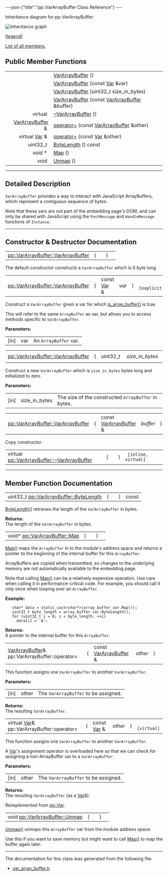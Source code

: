---json {"title":"pp::VarArrayBuffer Class Reference"} ---

Inheritance diagram for pp::VarArrayBuffer:

![Inheritance graph](/docs/native-client/pepper_dev/cpp/classpp_1_1_var_array_buffer__inherit__graph.png)

<span class="legend">\[[legend](/docs/native-client/pepper_dev/cpp/graph_legend/)\]</span>

[List of all members.](/docs/native-client/pepper_dev/cpp/classpp_1_1_var_array_buffer-members/)

Public Member Functions
-----------------------

<table><tbody><tr class="odd"><td style="text-align: right;"> </td><td><a href="/docs/native-client/pepper_dev/cpp/classpp_1_1_var_array_buffer#a3ce55ddf56dd4fe7bb37cf6cbf10a85a" class="el">VarArrayBuffer</a> ()</td></tr><tr class="even"><td style="text-align: right;"> </td><td><a href="/docs/native-client/pepper_dev/cpp/classpp_1_1_var_array_buffer#aa933ee36d23a31ae35acacbb10069a6b" class="el">VarArrayBuffer</a> (const <a href="/docs/native-client/pepper_dev/cpp/classpp_1_1_var/" class="el">Var</a> &amp;var)</td></tr><tr class="odd"><td style="text-align: right;"> </td><td><a href="/docs/native-client/pepper_dev/cpp/classpp_1_1_var_array_buffer#a7fd29347661fc1539dd474cc3f0e2a72" class="el">VarArrayBuffer</a> (uint32_t size_in_bytes)</td></tr><tr class="even"><td style="text-align: right;"> </td><td><a href="/docs/native-client/pepper_dev/cpp/classpp_1_1_var_array_buffer#a9b76b96c7b11a10aa4424c02b4a5511b" class="el">VarArrayBuffer</a> (const <a href="/docs/native-client/pepper_dev/cpp/classpp_1_1_var_array_buffer/" class="el">VarArrayBuffer</a> &amp;buffer)</td></tr><tr class="odd"><td style="text-align: right;">virtual </td><td><a href="/docs/native-client/pepper_dev/cpp/classpp_1_1_var_array_buffer#afc67644105914d333c2266c056c99190" class="el">~VarArrayBuffer</a> ()</td></tr><tr class="even"><td style="text-align: right;"><a href="/docs/native-client/pepper_dev/cpp/classpp_1_1_var_array_buffer/" class="el">VarArrayBuffer</a> &amp; </td><td><a href="/docs/native-client/pepper_dev/cpp/classpp_1_1_var_array_buffer#afe636bd8a6011c04dce0eaa84af7c1ee" class="el">operator=</a> (const <a href="/docs/native-client/pepper_dev/cpp/classpp_1_1_var_array_buffer/" class="el">VarArrayBuffer</a> &amp;other)</td></tr><tr class="odd"><td style="text-align: right;">virtual <a href="/docs/native-client/pepper_dev/cpp/classpp_1_1_var/" class="el">Var</a> &amp; </td><td><a href="/docs/native-client/pepper_dev/cpp/classpp_1_1_var_array_buffer#a9cbb8584d8edc5d03875de67dec4086c" class="el">operator=</a> (const <a href="/docs/native-client/pepper_dev/cpp/classpp_1_1_var/" class="el">Var</a> &amp;other)</td></tr><tr class="even"><td style="text-align: right;">uint32_t </td><td><a href="/docs/native-client/pepper_dev/cpp/classpp_1_1_var_array_buffer#aee1fdb39f8a1ebcd8a78fb5e996e0af2" class="el">ByteLength</a> () const</td></tr><tr class="odd"><td style="text-align: right;">void * </td><td><a href="/docs/native-client/pepper_dev/cpp/classpp_1_1_var_array_buffer#ab81d9579bcacf5eb927a9638092d2f3b" class="el">Map</a> ()</td></tr><tr class="even"><td style="text-align: right;">void </td><td><a href="/docs/native-client/pepper_dev/cpp/classpp_1_1_var_array_buffer#a271e6bb122f313a758b5fce1dc751687" class="el">Unmap</a> ()</td></tr></tbody></table>

------------------------------------------------------------------------

<span id="details" class="anchor" style="margin: 0;"></span>

Detailed Description
--------------------

`VarArrayBuffer` provides a way to interact with JavaScript ArrayBuffers, which represent a contiguous sequence of bytes.

Note that these vars are not part of the embedding page's DOM, and can only be shared with JavaScript using the `PostMessage` and `HandleMessage` functions of `Instance`.

------------------------------------------------------------------------

Constructor & Destructor Documentation
--------------------------------------

<span id="a3ce55ddf56dd4fe7bb37cf6cbf10a85a" class="anchor" style="margin: 0;"></span>

<table><tbody><tr class="odd"><td><a href="/docs/native-client/pepper_dev/cpp/classpp_1_1_var_array_buffer#a3ce55ddf56dd4fe7bb37cf6cbf10a85a" class="el">pp::VarArrayBuffer::VarArrayBuffer</a></td><td>(</td><td></td><td>)</td><td></td></tr></tbody></table>

The default constructor constructs a `VarArrayBuffer` which is 0 byte long.

<span id="aa933ee36d23a31ae35acacbb10069a6b" class="anchor" style="margin: 0;"></span>

<table><tbody><tr class="odd"><td><a href="/docs/native-client/pepper_dev/cpp/classpp_1_1_var_array_buffer#a3ce55ddf56dd4fe7bb37cf6cbf10a85a" class="el">pp::VarArrayBuffer::VarArrayBuffer</a></td><td>(</td><td>const <a href="/docs/native-client/pepper_dev/cpp/classpp_1_1_var/" class="el">Var</a> &amp; </td><td><em>var</em></td><td>)</td><td><code> [explicit]</code></td></tr></tbody></table>

Construct a `VarArrayBuffer` given a var for which <a href="/docs/native-client/pepper_dev/cpp/classpp_1_1_var#ac0fd1d153203f8fe6c23b88618a5ef65" class="el" title="This function determines if this Var is an ArrayBuffer.">is_array_buffer()</a> is true.

This will refer to the same `ArrayBuffer` as var, but allows you to access methods specific to `VarArrayBuffer`.

**Parameters:**  
<table><tbody><tr class="odd"><td>[in]</td><td>var</td><td>An <code>ArrayBuffer</code> var.</td></tr></tbody></table>

<span id="a7fd29347661fc1539dd474cc3f0e2a72" class="anchor" style="margin: 0;"></span>

<table><tbody><tr class="odd"><td><a href="/docs/native-client/pepper_dev/cpp/classpp_1_1_var_array_buffer#a3ce55ddf56dd4fe7bb37cf6cbf10a85a" class="el">pp::VarArrayBuffer::VarArrayBuffer</a></td><td>(</td><td>uint32_t </td><td><em>size_in_bytes</em></td><td>)</td><td><code> [explicit]</code></td></tr></tbody></table>

Construct a new `VarArrayBuffer` which is `size_in_bytes` bytes long and initialized to zero.

**Parameters:**  
<table><tbody><tr class="odd"><td>[in]</td><td>size_in_bytes</td><td>The size of the constructed <code>ArrayBuffer</code> in bytes.</td></tr></tbody></table>

<span id="a9b76b96c7b11a10aa4424c02b4a5511b" class="anchor" style="margin: 0;"></span>

<table><tbody><tr class="odd"><td><a href="/docs/native-client/pepper_dev/cpp/classpp_1_1_var_array_buffer#a3ce55ddf56dd4fe7bb37cf6cbf10a85a" class="el">pp::VarArrayBuffer::VarArrayBuffer</a></td><td>(</td><td>const <a href="/docs/native-client/pepper_dev/cpp/classpp_1_1_var_array_buffer/" class="el">VarArrayBuffer</a> &amp; </td><td><em>buffer</em></td><td>)</td><td><code> [inline]</code></td></tr></tbody></table>

Copy constructor.

<span id="afc67644105914d333c2266c056c99190" class="anchor" style="margin: 0;"></span>

<table><tbody><tr class="odd"><td>virtual <a href="/docs/native-client/pepper_dev/cpp/classpp_1_1_var_array_buffer#afc67644105914d333c2266c056c99190" class="el">pp::VarArrayBuffer::~VarArrayBuffer</a></td><td>(</td><td></td><td>)</td><td><code> [inline, virtual]</code></td></tr></tbody></table>

------------------------------------------------------------------------

Member Function Documentation
-----------------------------

<span id="aee1fdb39f8a1ebcd8a78fb5e996e0af2" class="anchor" style="margin: 0;"></span>

<table><tbody><tr class="odd"><td>uint32_t <a href="/docs/native-client/pepper_dev/cpp/classpp_1_1_var_array_buffer#aee1fdb39f8a1ebcd8a78fb5e996e0af2" class="el">pp::VarArrayBuffer::ByteLength</a></td><td>(</td><td></td><td>)</td><td>const</td></tr></tbody></table>

<a href="/docs/native-client/pepper_dev/cpp/classpp_1_1_var_array_buffer#aee1fdb39f8a1ebcd8a78fb5e996e0af2" class="el" title="ByteLength() retrieves the length of the VarArrayBuffer in bytes.">ByteLength()</a> retrieves the length of the `VarArrayBuffer` in bytes.

**Returns:**  
The length of the `VarArrayBuffer` in bytes.

<span id="ab81d9579bcacf5eb927a9638092d2f3b" class="anchor" style="margin: 0;"></span>

<table><tbody><tr class="odd"><td>void* <a href="/docs/native-client/pepper_dev/cpp/classpp_1_1_var_array_buffer#ab81d9579bcacf5eb927a9638092d2f3b" class="el">pp::VarArrayBuffer::Map</a></td><td>(</td><td></td><td>)</td><td></td></tr></tbody></table>

<a href="/docs/native-client/pepper_dev/cpp/classpp_1_1_var_array_buffer#ab81d9579bcacf5eb927a9638092d2f3b" class="el" title="Map() maps the ArrayBuffer in to the module&#39;s address space and returns a pointer to the beginning of...">Map()</a> maps the `ArrayBuffer` in to the module's address space and returns a pointer to the beginning of the internal buffer for this `ArrayBuffer`.

ArrayBuffers are copied when transmitted, so changes to the underlying memory are not automatically available to the embedding page.

Note that calling <a href="/docs/native-client/pepper_dev/cpp/classpp_1_1_var_array_buffer#ab81d9579bcacf5eb927a9638092d2f3b" class="el" title="Map() maps the ArrayBuffer in to the module&#39;s address space and returns a pointer to the beginning of...">Map()</a> can be a relatively expensive operation. Use care when calling it in performance-critical code. For example, you should call it only once when looping over an `ArrayBuffer`.

**Example:**

       char* data = static_cast<char*>(array_buffer_var.Map());
       uint32_t byte_length = array_buffer_var.ByteLength();
       for (uint32_t i = 0; i < byte_length; ++i)
         data[i] = 'A';

**Returns:**  
A pointer to the internal buffer for this `ArrayBuffer`.

<span id="afe636bd8a6011c04dce0eaa84af7c1ee" class="anchor" style="margin: 0;"></span>

<table><tbody><tr class="odd"><td><a href="/docs/native-client/pepper_dev/cpp/classpp_1_1_var_array_buffer/" class="el">VarArrayBuffer</a>&amp; pp::VarArrayBuffer::operator=</td><td>(</td><td>const <a href="/docs/native-client/pepper_dev/cpp/classpp_1_1_var_array_buffer/" class="el">VarArrayBuffer</a> &amp; </td><td><em>other</em></td><td>)</td><td></td></tr></tbody></table>

This function assigns one `VarArrayBuffer` to another `VarArrayBuffer`.

**Parameters:**  
<table><tbody><tr class="odd"><td>[in]</td><td>other</td><td>The <code>VarArrayBuffer</code> to be assigned.</td></tr></tbody></table>

<!-- -->

**Returns:**  
The resulting `VarArrayBuffer`.

<span id="a9cbb8584d8edc5d03875de67dec4086c" class="anchor" style="margin: 0;"></span>

<table><tbody><tr class="odd"><td>virtual <a href="/docs/native-client/pepper_dev/cpp/classpp_1_1_var/" class="el">Var</a>&amp; pp::VarArrayBuffer::operator=</td><td>(</td><td>const <a href="/docs/native-client/pepper_dev/cpp/classpp_1_1_var/" class="el">Var</a> &amp; </td><td><em>other</em></td><td>)</td><td><code> [virtual]</code></td></tr></tbody></table>

This function assigns one `VarArrayBuffer` to another `VarArrayBuffer`.

A <a href="/docs/native-client/pepper_dev/cpp/classpp_1_1_var/" class="el" title="A generic type used for passing data types between the module and the page.">Var</a>'s assignment operator is overloaded here so that we can check for assigning a non-ArrayBuffer var to a `VarArrayBuffer`.

**Parameters:**  
<table><tbody><tr class="odd"><td>[in]</td><td>other</td><td>The <code>VarArrayBuffer</code> to be assigned.</td></tr></tbody></table>

<!-- -->

**Returns:**  
The resulting `VarArrayBuffer` (as a <a href="/docs/native-client/pepper_dev/cpp/classpp_1_1_var/" class="el" title="A generic type used for passing data types between the module and the page.">Var</a>&).

Reimplemented from <a href="/docs/native-client/pepper_dev/cpp/classpp_1_1_var#a65601024610f1625c9945acb8725d7c4" class="el">pp::Var</a>.

<span id="a271e6bb122f313a758b5fce1dc751687" class="anchor" style="margin: 0;"></span>

<table><tbody><tr class="odd"><td>void <a href="/docs/native-client/pepper_dev/cpp/classpp_1_1_var_array_buffer#a271e6bb122f313a758b5fce1dc751687" class="el">pp::VarArrayBuffer::Unmap</a></td><td>(</td><td></td><td>)</td><td></td></tr></tbody></table>

<a href="/docs/native-client/pepper_dev/cpp/classpp_1_1_var_array_buffer#a271e6bb122f313a758b5fce1dc751687" class="el" title="Unmap() unmaps this ArrayBuffer var from the module address space.">Unmap()</a> unmaps this `ArrayBuffer` var from the module address space.

Use this if you want to save memory but might want to call <a href="/docs/native-client/pepper_dev/cpp/classpp_1_1_var_array_buffer#ab81d9579bcacf5eb927a9638092d2f3b" class="el" title="Map() maps the ArrayBuffer in to the module&#39;s address space and returns a pointer to the beginning of...">Map()</a> to map the buffer again later.

------------------------------------------------------------------------

The documentation for this class was generated from the following file:

-   <a href="/docs/native-client/pepper_dev/cpp/var__array__buffer_8h/" class="el">var_array_buffer.h</a>
